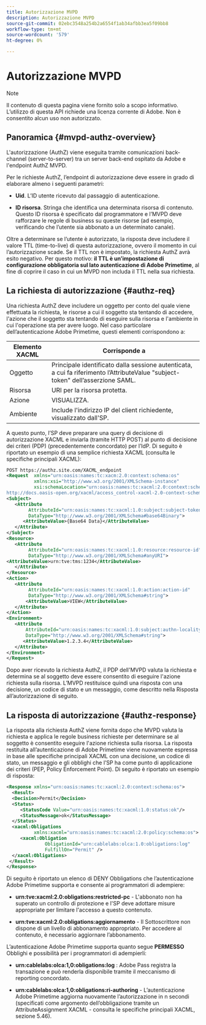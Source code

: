 ```yaml
---
title: Autorizzazione MVPD
description: Autorizzazione MVPD
source-git-commit: 02ebc3548a254b2a6554f1ab34afbb3ea5f09bb8
workflow-type: tm+mt
source-wordcount: '579'
ht-degree: 0%

---
```


# Autorizzazione MVPD

>[!NOTE]
>
>Il contenuto di questa pagina viene fornito solo a scopo informativo. L’utilizzo di questa API richiede una licenza corrente di Adobe. Non è consentito alcun uso non autorizzato.

## Panoramica {#mvpd-authz-overview}

L&#39;autorizzazione (AuthZ) viene eseguita tramite comunicazioni back-channel (server-to-server) tra un server back-end ospitato da Adobe e l&#39;endpoint AuthZ MVPD.

Per le richieste AuthZ, l’endpoint di autorizzazione deve essere in grado di elaborare almeno i seguenti parametri:

* **Uid**. L’ID utente ricevuto dal passaggio di autenticazione.

* **ID risorsa**. Stringa che identifica una determinata risorsa di contenuto. Questo ID risorsa è specificato dal programmatore e l’MVPD deve rafforzare le regole di business su queste risorse (ad esempio, verificando che l’utente sia abbonato a un determinato canale).

Oltre a determinare se l’utente è autorizzato, la risposta deve includere il valore TTL (time-to-live) di questa autorizzazione, ovvero il momento in cui l’autorizzazione scade. Se il TTL non è impostato, la richiesta AuthZ avrà esito negativo.  Per questo motivo: **il TTL è un’impostazione di configurazione obbligatoria sul lato autenticazione di Adobe Primetime**, al fine di coprire il caso in cui un MVPD non includa il TTL nella sua richiesta.

## La richiesta di autorizzazione {#authz-req}

Una richiesta AuthZ deve includere un oggetto per conto del quale viene effettuata la richiesta, le risorse a cui il soggetto sta tentando di accedere, l&#39;azione che il soggetto sta tentando di eseguire sulla risorsa e l&#39;ambiente in cui l&#39;operazione sta per avere luogo. Nel caso particolare dell’autenticazione Adobe Primetime, questi elementi corrispondono a:

| Elemento XACML | Corrisponde a |
|---------------|--------------------------------------------------------------------------------------------------------------------------------|
| Oggetto | Principale identificato dalla sessione autenticata, a cui fa riferimento l’AttributeValue &quot;subject-token&quot; dell’asserzione SAML. |
| Risorsa | URI per la risorsa protetta. |
| Azione | VISUALIZZA. |
| Ambiente | Include l&#39;indirizzo IP del client richiedente, visualizzato dall&#39;SP. |



A questo punto, l’SP deve preparare una query di decisione di autorizzazione XACML e inviarla (tramite HTTP POST) al punto di decisione dei criteri (PDP) (precedentemente concordato) per l’IdP. Di seguito è riportato un esempio di una semplice richiesta XACML (consulta le specifiche principali XACML):

```XML
POST https://authz.site.com/XACML_endpoint
<Request  xmlns="urn:oasis:names:tc:xacm:2.0:context:schema:os"
          xmlns:xsi="http://www.w3.org/2001/XMLSchema-instance"
          xsi:schemaLocation="urn:oasis:names:tc:xacml:2.0:context:schema:os
http://docs.oasis-open.org/xacml/access_control-xacml-2.0-context-schema-os.xsd">
<Subject>
   <Attribute
        AttributeId="urn:oasis:names:tc:xacml:1.0:subject:subject-token"
        DataType="http://www.w3.org/2001/XMLSchema#base64Binary">
      <AttributeValue>{Base64 Data}</AttributeValue>
   </Attribute>
</Subject>
<Resource>
   <Attribute
        AttributeId="urn:oasis:names:tc:xacml:1.0:resource:resource-id"
        DataType="http://www.w3.org/2001/XMLSchema#anyURI">
<AttributeValue>urn:tve:tms:1234</AttributeValue>
   </Attribute>
</Resource>
<Action>
   <Attribute
        AttributeId="urn:oasis:names:tc:xacml:1.0:action:action-id"
        DataType="http://www.w3.org/2001/XMLSchema#string">
       <AttributeValue>VIEW</AttributeValue>
   </Attribute>
</Action>
<Environment>
   <Attribute
       AttributeId="urn:oasis:names:tc:xacml:1.0:subject:authn-locality:ip-address"
       DataType="http://www.w3.org/2001/XMLSchema#string">
      <AttributeValue>1.2.3.4</AttributeValue>
   </Attribute>
</Environment>
</Request>
```


Dopo aver ricevuto la richiesta AuthZ, il PDP dell&#39;MVPD valuta la richiesta e determina se al soggetto deve essere consentito di eseguire l&#39;azione richiesta sulla risorsa. L’MVPD restituisce quindi una risposta con una decisione, un codice di stato e un messaggio, come descritto nella Risposta all’autorizzazione di seguito.

## La risposta di autorizzazione {#authz-response}

La risposta alla richiesta AuthZ viene fornita dopo che MVPD valuta la richiesta e applica le regole business richieste per determinare se al soggetto è consentito eseguire l&#39;azione richiesta sulla risorsa. La risposta restituita all’autenticazione di Adobe Primetime viene nuovamente espressa in base alle specifiche principali XACML con una decisione, un codice di stato, un messaggio e gli obblighi che l’SP ha come punto di applicazione dei criteri (PEP, Policy Enforcement Point). Di seguito è riportato un esempio di risposta:

```XML
<Response xmlns="urn:oasis:names:tc:xacml:2.0:context:schema:os">
  <Result>
  <Decision>Permit</Decision>
  <Status>
     <StatusCode Value="urn:oasis:names:tc:xacml:1.0:status:ok"/>
     <StatusMessage>ok</StatusMessage>
  </Status>
  <xacml:Obligations     
          xmlns:xacml="urn:oasis:names:tc:xacml:2.0:policy:schema:os">
     <xacml:Obligation    
              ObligationId="urn:cablelabs:olca:1.0:obligations:log"
              FulfillOn="Permit" />
  </xacml:Obligations>
 </Result>
</Response>
```

Di seguito è riportato un elenco di DENY Obbligations che l’autenticazione Adobe Primetime supporta e consente ai programmatori di adempiere:

* **urn:tve:xacml:2.0:obligations:restricted-pc** - L&#39;abbonato non ha superato un controllo di protezione e l&#39;SP deve adottare misure appropriate per limitare l&#39;accesso a questo contenuto.

* **urn:tve:xacml:2.0:obligations:aggiornamento** - Il Sottoscrittore non dispone di un livello di abbonamento appropriato.  Per accedere al contenuto, è necessario aggiornare l’abbonamento.

L’autenticazione Adobe Primetime supporta quanto segue **PERMESSO** Obblighi e possibilità per i programmatori di adempierli:

* **urn:cablelabs:olca:1,0:obligations:log** : Adobe Pass registra la transazione e può renderla disponibile tramite il meccanismo di reporting concordato.

* **urn:cablelabs:olca:1,0:obligations:ri-authoring** - L’autenticazione Adobe Primetime aggiorna nuovamente l’autorizzazione in n secondi (specificati come argomento dell’obbligazione tramite un AttributeAssignment XACML - consulta le specifiche principali XACML, sezione 5.46).

<!--
>![RelatedInformation]
>* [Preflight Authorization](/help/authentication/preflight-authz.md)
>* [Authentication](/help/authentication/authn-usecase.md)
-->
